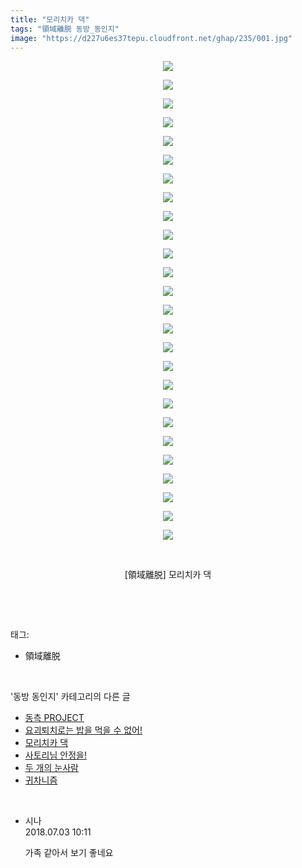 ```yaml
---
title: "모리치카 댁"
tags: "領域離脱 동방_동인지"
image: "https://d227u6es37tepu.cloudfront.net/ghap/235/001.jpg"
---
```

<div class="article">
<p style="text-align: center; clear: none; float: none;"><img src="{{ site.imgserver6 }}/ghap/235/001.jpg"/></p>
<p style="text-align: center; clear: none; float: none;"><img src="{{ site.imgserver6 }}/ghap/235/002.jpg"/></p>
<p style="text-align: center; clear: none; float: none;"><img src="{{ site.imgserver6 }}/ghap/235/003.jpg"/></p>
<p style="text-align: center; clear: none; float: none;"><img src="{{ site.imgserver6 }}/ghap/235/004.jpg"/></p>
<p style="text-align: center; clear: none; float: none;"><img src="{{ site.imgserver6 }}/ghap/235/005.jpg"/></p>
<p style="text-align: center; clear: none; float: none;"><img src="{{ site.imgserver6 }}/ghap/235/006.jpg"/></p>
<p style="text-align: center; clear: none; float: none;"><img src="{{ site.imgserver6 }}/ghap/235/007.jpg"/></p>
<p style="text-align: center; clear: none; float: none;"><img src="{{ site.imgserver6 }}/ghap/235/008.jpg"/></p>
<p style="text-align: center; clear: none; float: none;"><img src="{{ site.imgserver6 }}/ghap/235/009.jpg"/></p>
<p style="text-align: center; clear: none; float: none;"><img src="{{ site.imgserver6 }}/ghap/235/010.jpg"/></p>
<p style="text-align: center; clear: none; float: none;"><img src="{{ site.imgserver6 }}/ghap/235/011.jpg"/></p>
<p style="text-align: center; clear: none; float: none;"><img src="{{ site.imgserver6 }}/ghap/235/012.jpg"/></p>
<p style="text-align: center; clear: none; float: none;"><img src="{{ site.imgserver6 }}/ghap/235/013.jpg"/></p>
<p style="text-align: center; clear: none; float: none;"><img src="{{ site.imgserver6 }}/ghap/235/014.jpg"/></p>
<p style="text-align: center; clear: none; float: none;"><img src="{{ site.imgserver6 }}/ghap/235/015.jpg"/></p>
<p style="text-align: center; clear: none; float: none;"><img src="{{ site.imgserver6 }}/ghap/235/016.jpg"/></p>
<p style="text-align: center; clear: none; float: none;"><img src="{{ site.imgserver6 }}/ghap/235/017.jpg"/></p>
<p style="text-align: center; clear: none; float: none;"><img src="{{ site.imgserver6 }}/ghap/235/018.jpg"/></p>
<p style="text-align: center; clear: none; float: none;"><img src="{{ site.imgserver6 }}/ghap/235/019.jpg"/></p>
<p style="text-align: center; clear: none; float: none;"><img src="{{ site.imgserver6 }}/ghap/235/020.jpg"/></p>
<p style="text-align: center; clear: none; float: none;"><img src="{{ site.imgserver6 }}/ghap/235/021.jpg"/></p>
<p style="text-align: center; clear: none; float: none;"><img src="{{ site.imgserver6 }}/ghap/235/022.jpg"/></p>
<p style="text-align: center; clear: none; float: none;"><img src="{{ site.imgserver6 }}/ghap/235/023.jpg"/></p>
<p style="text-align: center; clear: none; float: none;"><img src="{{ site.imgserver6 }}/ghap/235/024.jpg"/></p>
<p style="text-align: center; clear: none; float: none;"><img src="{{ site.imgserver6 }}/ghap/235/025.jpg"/></p>
<p style="text-align: center; clear: none; float: none;"><img src="{{ site.imgserver6 }}/ghap/235/026.jpg"/></p>
<p style="text-align: center; clear: none; float: none;"><br/></p>
<p style="text-align: center; clear: none; float: none;">[領域離脱] 모리치카 댁</p>
<p><br/></p>
</div><br/>
<div class="tagTrail">
<p>태그: </p>
<ul>
<li>領域離脱</li>
</ul>
</div><br/>
<div class="another">
<p>'동방 동인지' 카테고리의 다른 글</p>
<ul>
<li><a href="/ghap_237">동측 PROJECT</a></li>
<li><a href="/ghap_236">요괴퇴치로는 밥을 먹을 수 없어!</a></li>
<li><a href="/ghap_235">모리치카 댁</a></li>
<li><a href="/ghap_234">사토리님 안정을!</a></li>
<li><a href="/ghap_233">두 개의 눈사람</a></li>
<li><a href="/ghap_232">귀차니즘</a></li>
</ul>
</div><br/>
<div class="cb_module cb_fluid">
<div class="cb_wrt cb_profile">
<div class="comment">
<ul>
<li class="cb_thumb_off" id="comment15280046">
<div class="cb_comment_area">
<div class="cb_info_area">
<div class="cb_section">
<span class="cb_nick_name">시나</span>
</div>
<div class="cb_section">
<span class="cb_date">2018.07.03 10:11 </span>
</div>
</div>
<div class="cb_dsc_comment">
<p class="cb_dsc">
											가족 같아서 보기 좋네요
										</p>
</div>
</div></li>
</ul>
</div>
</div><!-- commentList close -->
</div><br/>
